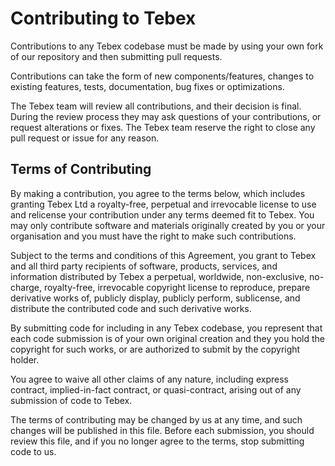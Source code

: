 # Contributing to Tebex
Contributions to any Tebex codebase must be made by using your own fork of our repository and then submitting pull requests.

Contributions can take the form of new components/features, changes to existing features, tests, documentation, bug fixes or optimizations.

The Tebex team will review all contributions, and their decision is final. During the review process they may ask questions of your contributions, or request alterations or fixes. The Tebex team reserve the right to close any pull request or issue for any reason.

## Terms of Contributing
By making a contribution, you agree to the terms below, which includes granting Tebex Ltd a royalty-free, perpetual and irrevocable license to use and relicense your contribution under any terms deemed fit to Tebex. You may only contribute software and materials originally created by you or your organisation and you must have the right to make such contributions.

Subject to the terms and conditions of this Agreement, you grant to Tebex and all third party recipients of software, products, services, and information distributed by Tebex a perpetual, worldwide, non-exclusive, no-charge, royalty-free, irrevocable copyright license to reproduce, prepare derivative works of, publicly display, publicly perform, sublicense, and distribute the contributed code and such derivative works.

By submitting code for including in any Tebex codebase, you represent that each code submission is of your own original creation and they you hold the copyright for such works, or are authorized to submit by the copyright holder.

You agree to waive all other claims of any nature, including express contract, implied-in-fact contract, or quasi-contract, arising out of any submission of code to Tebex.

The terms of contributing may be changed by us at any time, and such changes will be published in this file. Before each submission, you should review this file, and if you no longer agree to the terms, stop submitting code to us.
